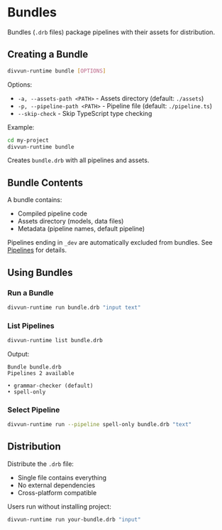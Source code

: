# Bundles

Bundles (`.drb` files) package pipelines with their assets for distribution.

## Creating a Bundle

```bash
divvun-runtime bundle [OPTIONS]
```

Options:
- `-a, --assets-path <PATH>` - Assets directory (default: `./assets`)
- `-p, --pipeline-path <PATH>` - Pipeline file (default: `./pipeline.ts`)
- `--skip-check` - Skip TypeScript type checking

Example:
```bash
cd my-project
divvun-runtime bundle
```

Creates `bundle.drb` with all pipelines and assets.

## Bundle Contents

A bundle contains:

- Compiled pipeline code
- Assets directory (models, data files)
- Metadata (pipeline names, default pipeline)

Pipelines ending in `_dev` are automatically excluded from bundles. See [Pipelines](./pipelines.md#dev-pipelines) for details.

## Using Bundles

### Run a Bundle

```bash
divvun-runtime run bundle.drb "input text"
```

### List Pipelines

```bash
divvun-runtime list bundle.drb
```

Output:
```
Bundle bundle.drb
Pipelines 2 available

• grammar-checker (default)
• spell-only
```

### Select Pipeline

```bash
divvun-runtime run --pipeline spell-only bundle.drb "text"
```

## Distribution

Distribute the `.drb` file:

- Single file contains everything
- No external dependencies
- Cross-platform compatible

Users run without installing project:
```bash
divvun-runtime run your-bundle.drb "input"
```
